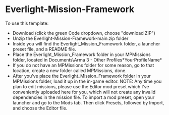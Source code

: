 # Everlight-Mission-Framework

To use this template:

- Download (click the green Code dropdown, choose "download ZIP")
- Unzip the Everlight-Mission-Framework-main.zip folder
- Inside you will find the Everlight_Mission_Framework folder, a launcher preset file, and a README file.
- Place the Everlight_Mission_Framework folder in your MPMissions folder, located in Documents\Arma 3 - Other Profiles\*YourProfileName*
- If you do not have an MPMissions folder for some reason, go to that location, create a new folder called MPMissions, done.
- After you've place the Everlight_Mission_Framework folder in your MPMissions folder, load it up in the in-game editor.
NOTE: Any time you plan to edit missions, please use the Editor mod preset which I've conveniently uploaded here for you, which will not create any invalid dependencies in the mission file.
To import a mod preset, open your launcher and go to the Mods tab. Then click Presets, followed by Import, and choose the Editor file.
